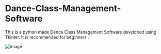 # Dance-Class-Management-Software
This is a python made Dance Class Management Software developed using Tkinter. It is recommended for beginners .

![image](https://user-images.githubusercontent.com/66107976/163985295-8dc7467c-dad9-4f3d-b4e3-3c3219f58e06.png)

